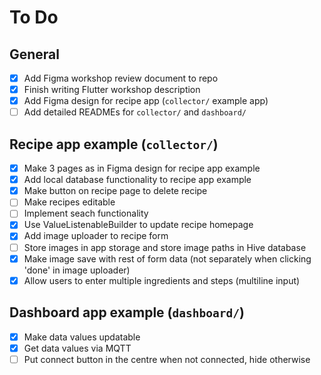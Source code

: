 # To Do

## General

- [x] Add Figma workshop review document to repo
- [x] Finish writing Flutter workshop description
- [x] Add Figma design for recipe app (`collector/` example app)
- [ ] Add detailed READMEs for `collector/` and `dashboard/`

## Recipe app example (`collector/`)

- [x] Make 3 pages as in Figma design for recipe app example
- [x] Add local database functionality to recipe app example
- [x] Make button on recipe page to delete recipe
- [ ] Make recipes editable
- [ ] Implement seach functionality
- [x] Use ValueListenableBuilder to update recipe homepage
- [x] Add image uploader to recipe form
- [ ] Store images in app storage and store image paths in Hive database
- [x] Make image save with rest of form data (not separately when clicking 'done' in image uploader)
- [x] Allow users to enter multiple ingredients and steps (multiline input)

## Dashboard app example (`dashboard/`)

- [x] Make data values updatable
- [x] Get data values via MQTT
- [ ] Put connect button in the centre when not connected, hide otherwise